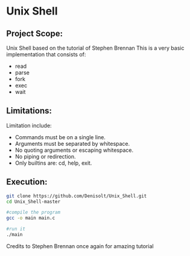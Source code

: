 # Unix Shell
## Project Scope:
Unix Shell based on the tutorial of Stephen Brennan
This is a very basic implementation that consists of:
- read
- parse
- fork
- exec
- wait

## Limitations:
Limitation include:
- Commands must be on a single line.
- Arguments must be separated by whitespace.
- No quoting arguments or escaping whitespace.
- No piping or redirection.
- Only builtins are: cd, help, exit.

## Execution:
```bash
git clone https://github.com/Denisolt/Unix_Shell.git
cd Unix_Shell-master

#compile the program
gcc -o main main.c

#run it
./main
```
Credits to Stephen Brennan once again for amazing tutorial
